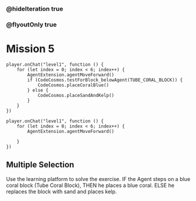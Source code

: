 ### @hideIteration true
### @flyoutOnly true
# Mission 5

```blocks
player.onChat("level1", function () {
    for (let index = 0; index < 6; index++) {
        AgentExtension.agentMoveForward()
        if (CodeCosmos.testForBlock_belowAgent(TUBE_CORAL_BLOCK)) {
            CodeCosmos.placeCoralBlue()
        } else {
            CodeCosmos.placeSandAndKelp()
        }
    }
})
```

```template
player.onChat("level1", function () {
    for (let index = 0; index < 6; index++) {
        AgentExtension.agentMoveForward()
        
    }
})
```

## Multiple Selection
Use the learning platform to solve the exercise.
IF the Agent steps on a blue coral block (Tube Coral Block), THEN he places a blue coral. ELSE he replaces the block with sand and places kelp.